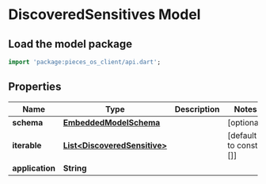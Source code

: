 # DiscoveredSensitives Model

## Load the model package
```dart
import 'package:pieces_os_client/api.dart';
```

## Properties
Name | Type | Description | Notes
------------ | ------------- | ------------- | -------------
**schema** | [**EmbeddedModelSchema**](EmbeddedModelSchema) |  | [optional] 
**iterable** | [**List\<DiscoveredSensitive\>**](DiscoveredSensitive) |  | [default to const []]
**application** | **String** |  | 




